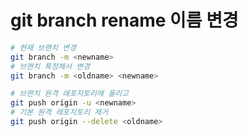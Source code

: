 # git branch rename 이름 변경

```sh
# 현재 브랜치 변경
git branch -m <newname>
# 브랜치 특정해서 변경
git branch -m <oldname> <newname>

# 브랜치 원격 레포지토리에 올리고
git push origin -u <newname>
# 기본 원격 레포지토리 제거
git push origin --delete <oldname>
```
